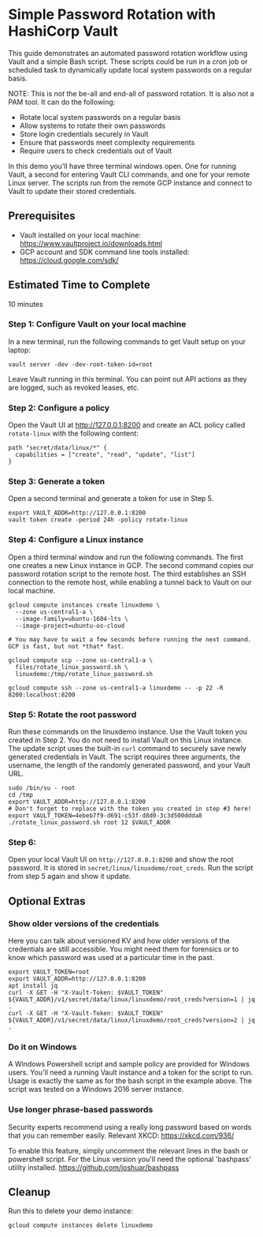 # Simple Password Rotation with HashiCorp Vault
This guide demonstrates an automated password rotation workflow using Vault and a simple Bash script. These scripts could be run in a cron job or scheduled task to dynamically update local system passwords on a regular basis.

NOTE: This is *not* the be-all and end-all of password rotation. It is also not a PAM tool. It can do the following:

* Rotate local system passwords on a regular basis
* Allow systems to rotate their own passwords
* Store login credentials securely in Vault
* Ensure that passwords meet complexity requirements
* Require users to check credentials out of Vault 

In this demo you'll have three terminal windows open. One for running Vault, a second for entering Vault CLI commands, and one for your remote Linux server. The scripts run from the remote GCP instance and connect to Vault to update their stored credentials.

## Prerequisites
* Vault installed on your local machine: https://www.vaultproject.io/downloads.html
* GCP account and SDK command line tools installed: https://cloud.google.com/sdk/

## Estimated Time to Complete
10 minutes

### Step 1: Configure Vault on your local machine
In a new terminal, run the following commands to get Vault setup on your laptop:

```
vault server -dev -dev-root-token-id=root
```

Leave Vault running in this terminal. You can point out API actions as they are logged, such as revoked leases, etc.

### Step 2: Configure a policy
Open the Vault UI at http://127.0.0.1:8200 and create an ACL policy called `rotate-linux` with the following content:

```
path "secret/data/linux/*" {
  capabilities = ["create", "read", "update", "list"]
}
```

### Step 3: Generate a token
Open a second terminal and generate a token for use in Step 5.
```
export VAULT_ADDR=http://127.0.0.1:8200
vault token create -period 24h -policy rotate-linux
```

### Step 4: Configure a Linux instance
Open a third terminal window and run the following commands. The first one creates a new Linux instance in GCP. The second command copies our password rotation script to the remote host. The third establishes an SSH connection to the remote host, while enabling a tunnel back to Vault on our local machine.

```
gcloud compute instances create linuxdemo \
  --zone us-central1-a \
  --image-family=ubuntu-1604-lts \
  --image-project=ubuntu-os-cloud

# You may have to wait a few seconds before running the next command. GCP is fast, but not *that* fast.

gcloud compute scp --zone us-central1-a \
  files/rotate_linux_password.sh \
  linuxdemo:/tmp/rotate_linux_password.sh

gcloud compute ssh --zone us-central1-a linuxdemo -- -p 22 -R 8200:localhost:8200
```

### Step 5: Rotate the root password
Run these commands on the linuxdemo instance. Use the Vault token you created in Step 2. You do not need to install Vault on this Linux instance. The update script uses the built-in `curl` command to securely save newly generated credentials in Vault. The script requires three arguments, the username, the length of the randomly generated password, and your Vault URL.
```
sudo /bin/su - root
cd /tmp
export VAULT_ADDR=http://127.0.0.1:8200
# Don't forget to replace with the token you created in step #3 here!
export VAULT_TOKEN=4ebeb7f9-d691-c53f-d8d0-3c3d500ddda8
./rotate_linux_password.sh root 12 $VAULT_ADDR
```

### Step 6: 
Open your local Vault UI on `http://127.0.0.1:8200` and show the root password. It is stored in `secret/linux/linuxdemo/root_creds`. Run the script from step 5 again and show it update.

## Optional Extras

### Show older versions of the credentials
Here you can talk about versioned KV and how older versions of the credentials are still accessible. You might need them for forensics or to know which password was used at a particular time in the past.
```
export VAULT_TOKEN=root
export VAULT_ADDR=http://127.0.0.1:8200
apt install jq
curl -X GET -H "X-Vault-Token: $VAULT_TOKEN" ${VAULT_ADDR}/v1/secret/data/linux/linuxdemo/root_creds?version=1 | jq .
curl -X GET -H "X-Vault-Token: $VAULT_TOKEN" ${VAULT_ADDR}/v1/secret/data/linux/linuxdemo/root_creds?version=2 | jq .
```

### Do it on Windows
A Windows Powershell script and sample policy are provided for Windows users. You'll need a running Vault instance and a token for the script to run. Usage is exactly the same as for the bash script in the example above. The script was tested on a Windows 2016 server instance.

### Use longer phrase-based passwords
Security experts recommend using a really long password based on words that you can remember easily. Relevant XKCD: https://xkcd.com/936/

To enable this feature, simply uncomment the relevant lines in the bash or powershell script. For the Linux version you'll need the optional 'bashpass' utility installed. https://github.com/joshuar/bashpass

## Cleanup
Run this to delete your demo instance:
```
gcloud compute instances delete linuxdemo
```